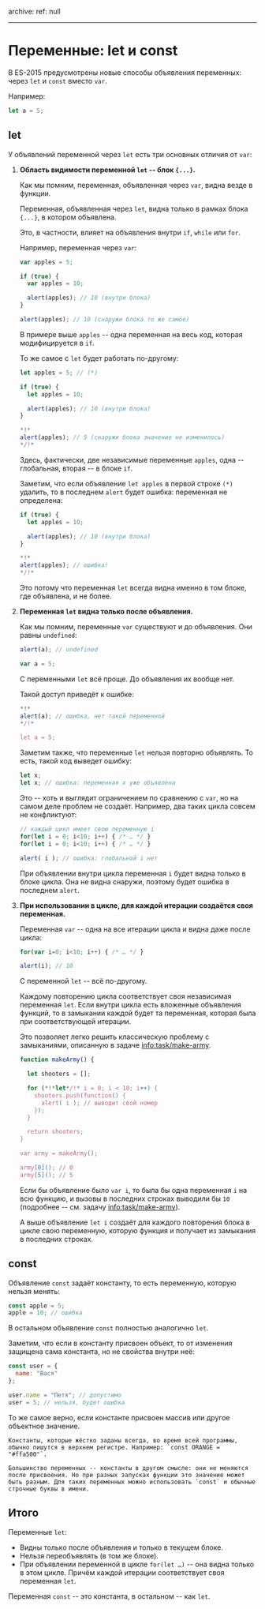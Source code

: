 archive:
  ref: null

---

# Переменные: let и const

В ES-2015 предусмотрены новые способы объявления переменных: через `let` и `const` вместо `var`.

Например:
```js
let a = 5;
```

## let

У объявлений переменной через `let` есть три основных отличия от `var`:

1. **Область видимости переменной `let` -- блок `{...}`.**

    Как мы помним, переменная, объявленная через `var`, видна везде в функции.

    Переменная, объявленная через `let`, видна только в рамках блока `{...}`, в котором объявлена.

    Это, в частности, влияет на объявления внутри `if`, `while` или `for`.

    Например, переменная через `var`:

    ```js run
    var apples = 5;

    if (true) {
      var apples = 10;

      alert(apples); // 10 (внутри блока)
    }

    alert(apples); // 10 (снаружи блока то же самое)
    ```

    В примере выше `apples` -- одна переменная на весь код, которая модифицируется в `if`.

    То же самое с `let` будет работать по-другому:

    ```js run
    let apples = 5; // (*)

    if (true) {
      let apples = 10;

      alert(apples); // 10 (внутри блока)
    }

    *!*
    alert(apples); // 5 (снаружи блока значение не изменилось)
    */!*
    ```

    Здесь, фактически, две независимые переменные `apples`, одна -- глобальная, вторая -- в блоке `if`.

    Заметим, что если объявление `let apples` в первой строке `(*)` удалить, то в последнем `alert` будет ошибка: переменная не определена:

    ```js run
    if (true) {
      let apples = 10;

      alert(apples); // 10 (внутри блока)
    }

    *!*
    alert(apples); // ошибка!
    */!*
    ```

    Это потому что переменная `let` всегда видна именно в том блоке, где объявлена, и не более.
2. **Переменная `let` видна только после объявления.**

    Как мы помним, переменные `var` существуют и до объявления. Они равны `undefined`:

    ```js run
    alert(a); // undefined

    var a = 5;
    ```

    С переменными `let` всё проще. До объявления их вообще нет.

    Такой доступ приведёт к ошибке:
    ```js run
    *!*
    alert(a); // ошибка, нет такой переменной
    */!*

    let a = 5;
    ```

    Заметим также, что переменные `let` нельзя повторно объявлять. То есть, такой код выведет ошибку:

    ```js run
    let x;
    let x; // ошибка: переменная x уже объявлена
    ```

    Это -- хоть и выглядит ограничением по сравнению с `var`, но на самом деле проблем не создаёт. Например, два таких цикла совсем не конфликтуют:
    ```js run
    // каждый цикл имеет свою переменную i
    for(let i = 0; i<10; i++) { /* … */ }
    for(let i = 0; i<10; i++) { /* … */ }

    alert( i ); // ошибка: глобальной i нет
    ```

    При объявлении внутри цикла переменная `i` будет видна только в блоке цикла. Она не видна снаружи, поэтому будет ошибка в последнем `alert`.
3. **При использовании в цикле, для каждой итерации создаётся своя переменная.**

    Переменная `var` -- одна на все итерации цикла и видна даже после цикла:

    ```js run
    for(var i=0; i<10; i++) { /* … */ }

    alert(i); // 10
    ```

    С переменной `let` -- всё по-другому.

    Каждому повторению цикла соответствует своя независимая переменная `let`. Если внутри цикла есть вложенные объявления функций, то в замыкании каждой будет та переменная, которая была при соответствующей итерации.

    Это позволяет легко решить классическую проблему с замыканиями, описанную в задаче <info:task/make-army>.

    ```js run
    function makeArmy() {

      let shooters = [];

      for (*!*let*/!* i = 0; i < 10; i++) {
        shooters.push(function() {
          alert( i ); // выводит свой номер
        });
      }

      return shooters;
    }

    var army = makeArmy();

    army[0](); // 0
    army[5](); // 5
    ```

    Если бы объявление было `var i`, то была бы одна переменная `i` на всю функцию, и вызовы в последних строках выводили бы `10` (подробнее -- см. задачу <info:task/make-army>).

    А выше объявление `let i` создаёт для каждого повторения блока в цикле свою переменную, которую функция и получает из замыкания в последних строках.

## const

Объявление `const` задаёт константу, то есть переменную, которую нельзя менять:

```js run
const apple = 5;
apple = 10; // ошибка
```

В остальном объявление `const` полностью аналогично `let`.

Заметим, что если в константу присвоен объект, то от изменения защищена сама константа, но не свойства внутри неё:

```js
const user = {
  name: "Вася"
};

user.name = "Петя"; // допустимо
user = 5; // нельзя, будет ошибка
```

То же самое верно, если константе присвоен массив или другое объектное значение.

```smart header="константы и КОНСТАНТЫ"
Константы, которые жёстко заданы всегда, во время всей программы, обычно пишутся в верхнем регистре. Например: `const ORANGE = "#ffa500"`.

Большинство переменных -- константы в другом смысле: они не меняются после присвоения. Но при разных запусках функции это значение может быть разным. Для таких переменных можно использовать `const` и обычные строчные буквы в имени.
```

## Итого

Переменные `let`:

- Видны только после объявления и только в текущем блоке.
- Нельзя переобъявлять (в том же блоке).
- При объявлении переменной в цикле `for(let …)` -- она видна только в этом цикле. Причём каждой итерации соответствует своя переменная `let`.

Переменная `const` -- это константа, в остальном -- как `let`.

